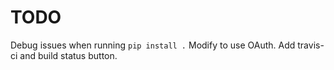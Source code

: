 TODO
====
Debug issues when running `pip install .`
Modify to use OAuth.
Add travis-ci and build status button.